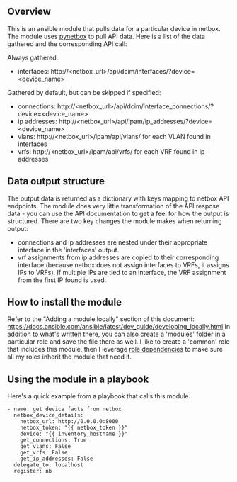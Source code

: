 ## Overview
This is an ansible module that pulls data for a particular device in netbox. The module uses [pynetbox](https://github.com/digitalocean/pynetbox) to pull API data. Here is a list of the data gathered and the corresponding API call:

Always gathered:
* interfaces: http://<netbox_url>/api/dcim/interfaces/?device=<device_name>

Gathered by default, but can be skipped if specified:
* connections: http://<netbox_url>/api/dcim/interface_connections/?device=<device_name>
* ip addresses: http://<netbox_url>/api/ipam/ip_addresses/?device=<device_name>
* vlans: http://<netbox_url>/ipam/api/vlans/<id> for each VLAN found in interfaces
* vrfs: http://<netbox_url>/ipam/api/vrfs/<id> for each VRF found in ip addresses

## Data output structure
The output data is returned as a dictionary with keys mapping to netbox API endpoints. The module does very little transformation of the API respose data - you can use the API documentation to get a feel for how the output is structured. There are two key changes the module makes when returning output:
* connections and ip addresses are nested under their appropriate interface in the 'interfaces' output.
* vrf assignments from ip addresses are copied to their corresponding interface (because netbox does not assign interfaces to VRFs, it assigns IPs to VRFs). If multiple IPs are tied to an interface, the VRF assignment from the first IP found is used.

## How to install the module
Refer to the "Adding a module locally" section of this document:
https://docs.ansible.com/ansible/latest/dev_guide/developing_locally.html
In addition to what's written there, you can also create a 'modules' folder in a particular role and save the file there as well. I like to create a 'common' role that includes this module, then I leverage [role dependencies](https://docs.ansible.com/ansible/latest/user_guide/playbooks_reuse_roles.html#role-dependencies) to make sure all my roles inherit the module that need it.

## Using the module in a playbook
Here's a quick example from a playbook that calls this module.
```
- name: get device facts from netbox
  netbox_device_details:
    netbox_url: http://0.0.0.0:8000
    netbox_token: "{{ netbox_token }}"
    device: "{{ inventory_hostname }}"
    get_connections: True
    get_vlans: False
    get_vrfs: False
    get_ip_addresses: False
  delegate_to: localhost
  register: nb
```
